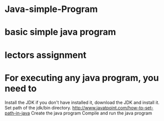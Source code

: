 # Java-simple-Program
# basic simple java program
# lectors assignment
# For executing any java program, you need to
Install the JDK if you don't have installed it, download the JDK and install it.
Set path of the jdk/bin directory. http://www.javatpoint.com/how-to-set-path-in-java
Create the java program
Compile and run the java program
